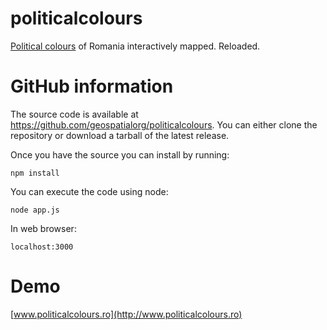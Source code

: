 politicalcolours
================

[Political colours](http://en.wikipedia.org/wiki/Political_colour) of Romania interactively mapped. Reloaded.

GitHub information
==================

The source code is available at https://github.com/geospatialorg/politicalcolours.
You can either clone the repository or download a tarball of the latest release.

Once you have the source you can install by running:

	npm install

You can execute the code using node:

	node app.js

In web browser:

	localhost:3000

Demo
====

[www.politicalcolours.ro](http://www.politicalcolours.ro)
